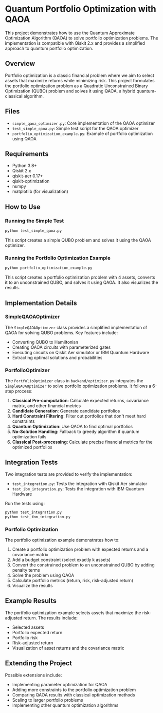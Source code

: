 # Quantum Portfolio Optimization with QAOA

This project demonstrates how to use the Quantum Approximate Optimization Algorithm (QAOA) to solve portfolio optimization problems. The implementation is compatible with Qiskit 2.x and provides a simplified approach to quantum portfolio optimization.

## Overview

Portfolio optimization is a classic financial problem where we aim to select assets that maximize returns while minimizing risk. This project formulates the portfolio optimization problem as a Quadratic Unconstrained Binary Optimization (QUBO) problem and solves it using QAOA, a hybrid quantum-classical algorithm.

## Files

- `simple_qaoa_optimizer.py`: Core implementation of the QAOA optimizer
- `test_simple_qaoa.py`: Simple test script for the QAOA optimizer
- `portfolio_optimization_example.py`: Example of portfolio optimization using QAOA

## Requirements

- Python 3.8+
- Qiskit 2.x
- qiskit-aer 0.17+
- qiskit-optimization
- numpy
- matplotlib (for visualization)

## How to Use

### Running the Simple Test

```bash
python test_simple_qaoa.py
```

This script creates a simple QUBO problem and solves it using the QAOA optimizer.

### Running the Portfolio Optimization Example

```bash
python portfolio_optimization_example.py
```

This script creates a portfolio optimization problem with 4 assets, converts it to an unconstrained QUBO, and solves it using QAOA. It also visualizes the results.

## Implementation Details

### SimpleQAOAOptimizer

The `SimpleQAOAOptimizer` class provides a simplified implementation of QAOA for solving QUBO problems. Key features include:

- Converting QUBO to Hamiltonian
- Creating QAOA circuits with parameterized gates
- Executing circuits on Qiskit Aer simulator or IBM Quantum Hardware
- Extracting optimal solutions and probabilities

### PortfolioOptimizer

The `PortfolioOptimizer` class in `backend/optimizer.py` integrates the `SimpleQAOAOptimizer` to solve portfolio optimization problems. It follows a 6-step process:

1. **Classical Pre-computation**: Calculate expected returns, covariance matrix, and other financial metrics
2. **Candidate Generation**: Generate candidate portfolios
3. **Hard Constraint Filtering**: Filter out portfolios that don't meet hard constraints
4. **Quantum Optimization**: Use QAOA to find optimal portfolios
5. **No-Solution Handling**: Fallback to greedy algorithm if quantum optimization fails
6. **Classical Post-processing**: Calculate precise financial metrics for the optimized portfolios

## Integration Tests

Two integration tests are provided to verify the implementation:

- `test_integration.py`: Tests the integration with Qiskit Aer simulator
- `test_ibm_integration.py`: Tests the integration with IBM Quantum Hardware

Run the tests using:

```bash
python test_integration.py
python test_ibm_integration.py
```

### Portfolio Optimization

The portfolio optimization example demonstrates how to:

1. Create a portfolio optimization problem with expected returns and a covariance matrix
2. Add a budget constraint (select exactly k assets)
3. Convert the constrained problem to an unconstrained QUBO by adding penalty terms
4. Solve the problem using QAOA
5. Calculate portfolio metrics (return, risk, risk-adjusted return)
6. Visualize the results

## Example Results

The portfolio optimization example selects assets that maximize the risk-adjusted return. The results include:

- Selected assets
- Portfolio expected return
- Portfolio risk
- Risk-adjusted return
- Visualization of asset returns and the covariance matrix

## Extending the Project

Possible extensions include:

- Implementing parameter optimization for QAOA
- Adding more constraints to the portfolio optimization problem
- Comparing QAOA results with classical optimization methods
- Scaling to larger portfolio problems
- Implementing other quantum optimization algorithms
